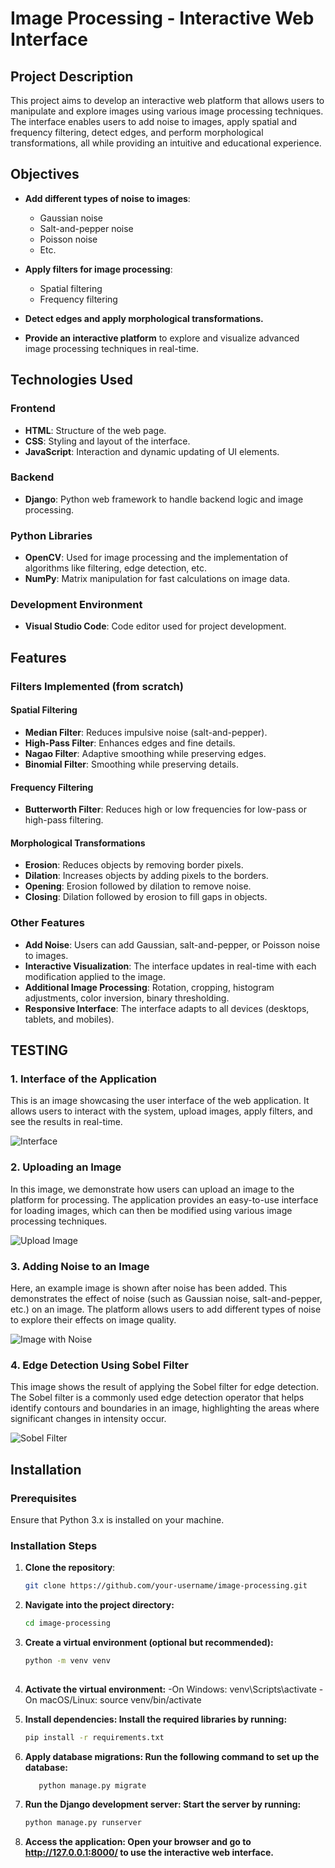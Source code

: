 # Image Processing - Interactive Web Interface

## Project Description
This project aims to develop an interactive web platform that allows users to manipulate and explore images using various image processing techniques. The interface enables users to add noise to images, apply spatial and frequency filtering, detect edges, and perform morphological transformations, all while providing an intuitive and educational experience.

## Objectives
- **Add different types of noise to images**:
  - Gaussian noise
  - Salt-and-pepper noise
  - Poisson noise
  - Etc.

- **Apply filters for image processing**:
  - Spatial filtering
  - Frequency filtering

- **Detect edges and apply morphological transformations.**

- **Provide an interactive platform** to explore and visualize advanced image processing techniques in real-time.

## Technologies Used

### Frontend
- **HTML**: Structure of the web page.
- **CSS**: Styling and layout of the interface.
- **JavaScript**: Interaction and dynamic updating of UI elements.

### Backend
- **Django**: Python web framework to handle backend logic and image processing.

### Python Libraries
- **OpenCV**: Used for image processing and the implementation of algorithms like filtering, edge detection, etc.
- **NumPy**: Matrix manipulation for fast calculations on image data.

### Development Environment
- **Visual Studio Code**: Code editor used for project development.

## Features

### Filters Implemented (from scratch)

#### Spatial Filtering
- **Median Filter**: Reduces impulsive noise (salt-and-pepper).
- **High-Pass Filter**: Enhances edges and fine details.
- **Nagao Filter**: Adaptive smoothing while preserving edges.
- **Binomial Filter**: Smoothing while preserving details.

#### Frequency Filtering
- **Butterworth Filter**: Reduces high or low frequencies for low-pass or high-pass filtering.

#### Morphological Transformations
- **Erosion**: Reduces objects by removing border pixels.
- **Dilation**: Increases objects by adding pixels to the borders.
- **Opening**: Erosion followed by dilation to remove noise.
- **Closing**: Dilation followed by erosion to fill gaps in objects.

### Other Features
- **Add Noise**: Users can add Gaussian, salt-and-pepper, or Poisson noise to images.
- **Interactive Visualization**: The interface updates in real-time with each modification applied to the image.
- **Additional Image Processing**: Rotation, cropping, histogram adjustments, color inversion, binary thresholding.
- **Responsive Interface**: The interface adapts to all devices (desktops, tablets, and mobiles).


## TESTING

### 1. **Interface of the Application**

This is an image showcasing the user interface of the web application. It allows users to interact with the system, upload images, apply filters, and see the results in real-time.

![Interface](image/interface.jpg)

### 2. **Uploading an Image**

In this image, we demonstrate how users can upload an image to the platform for processing. The application provides an easy-to-use interface for loading images, which can then be modified using various image processing techniques.

![Upload Image](image/upload.jpg)

### 3. **Adding Noise to an Image**

Here, an example image is shown after noise has been added. This demonstrates the effect of noise (such as Gaussian noise, salt-and-pepper, etc.) on an image. The platform allows users to add different types of noise to explore their effects on image quality.

![Image with Noise](image/filtrage_image_bruit.jpg)

### 4. **Edge Detection Using Sobel Filter**

This image shows the result of applying the Sobel filter for edge detection. The Sobel filter is a commonly used edge detection operator that helps identify contours and boundaries in an image, highlighting the areas where significant changes in intensity occur.

![Sobel Filter](image/sobel.jpg)



















## Installation

### Prerequisites
Ensure that Python 3.x is installed on your machine.

### Installation Steps

1. **Clone the repository**:
   ```bash
   git clone https://github.com/your-username/image-processing.git
   
2. **Navigate into the project directory:**
   ```bash
   cd image-processing
   
3. **Create a virtual environment (optional but recommended):**
   ```bash
   python -m venv venv
  
4. **Activate the virtual environment:**
   -On Windows: venv\Scripts\activate
   -On macOS/Linux: source venv/bin/activate

5. **Install dependencies: Install the required libraries by running:**
   ```bash
   pip install -r requirements.txt
   
   
6. **Apply database migrations: Run the following command to set up the database:**
   ```bash
      python manage.py migrate

7. **Run the Django development server: Start the server by running:**
   ```bash
   python manage.py runserver

8. **Access the application: Open your browser and go to http://127.0.0.1:8000/ to use the interactive web interface.**


